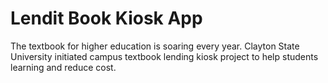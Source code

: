 # Lendit Book Kiosk App

The textbook for higher education is soaring every year. Clayton State University initiated campus textbook lending kiosk project to help students learning and reduce cost.

